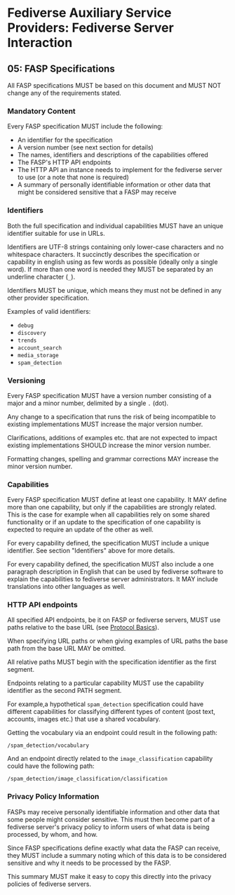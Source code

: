 # Fediverse Auxiliary Service Providers: Fediverse Server Interaction

## 05: FASP Specifications

All FASP specifications MUST be based on this document and MUST NOT
change any of the requirements stated.

### Mandatory Content

Every FASP specification MUST include the following:

* An identifier for the specification
* A version number (see next section for details)
* The names, identifiers and descriptions of the capabilities offered
* The FASP's HTTP API endpoints
* The HTTP API an instance needs to implement for the fediverse server
  to use (or a note that none is required)
* A summary of personally identifiable information or other data that
  might be considered sensitive that a FASP may receive

### Identifiers

Both the full specification and individual capabilities MUST have an
unique identifier suitable for use in URLs.

Identifiers are UTF-8 strings containing only lower-case characters and
no whitespace characters. It succinctly describes the specification or
capability in english using as few words as possible (ideally only a
single word). If more than one word is needed they MUST be separated by
an underline character (`_`).

Identifiers MUST be unique, which means they must not be defined in any
other provider specification.

Examples of valid identifiers:

* `debug`
* `discovery`
* `trends`
* `account_search`
* `media_storage`
* `spam_detection`

### Versioning

Every FASP specification MUST have a version number consisting of a
major and a minor number, delimited by a single `.` (dot).

Any change to a specification that runs the risk of being incompatible
to existing implementations MUST increase the major version number.

Clarifications, additions of examples etc. that are not expected to impact
existing implementations SHOULD increase the minor version number.

Formatting changes, spelling and grammar corrections MAY increase the
minor version number.

### Capabilities

Every FASP specification MUST define at least one capability. It MAY
define more than one capability, but only if the capabilities are
strongly related. This is the case for example when all capabilities
rely on some shared functionality or if an update to the specification
of one capability is expected to require an update of the other as well.

For every capability defined, the specification MUST include a unique
identifier. See section "Identifiers" above for more details.

For every capability defined, the specification MUST also include a one
paragraph description in English that can be used by fediverse software
to explain the capabilities to fediverse server administrators. It MAY
include translations into other languages as well.

### HTTP API endpoints

All specified API endpoints, be it on FASP or fediverse servers, MUST
use paths relative to the base URL (see [Protocol
Basics](protocol_basics.md)).

When specifying URL paths or when giving examples of URL paths the base
path from the base URL MAY be omitted.

All relative paths MUST begin with the specification identifier as the
first segment.

Endpoints relating to a particular capability MUST use the capability
identifier as the second PATH segment.

For example,a hypothetical `spam_detection` specification could have
different capabilities for classifying different types of content (post
text, accounts, images etc.) that use a shared vocabulary.

Getting the vocabulary via an endpoint could result in the following
path:

```
/spam_detection/vocabulary
```

And an endpoint directly related to the `image_classification`
capability could have the following path:

```
/spam_detection/image_classification/classification
```

### Privacy Policy Information

FASPs may receive personally identifiable information and other data
that some people might consider sensitive. This must then become part of
a fediverse server's privacy policy to inform users of what data is being
processed, by whom, and how.

Since FASP specifications define exactly what data the FASP can
receive, they MUST include a summary noting which of this data is to be
considered sensitive and why it needs to be processed by the FASP.

This summary MUST make it easy to copy this directly into the privacy
policies of fediverse servers.
